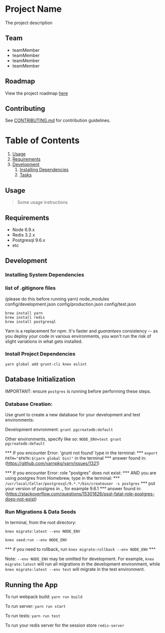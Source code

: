 # Project Name

The project description

## Team

- teamMember
- teamMember
- teamMember
- teamMember

## Roadmap

View the project roadmap [here](LINK_TO_DOC)

## Contributing

See [CONTRIBUTING.md](CONTRIBUTING.md) for contribution guidelines.

# Table of Contents

1. [Usage](#Usage)
1. [Requirements](#requirements)
1. [Development](#development)
    1. [Installing Dependencies](#installing-dependencies)
    1. [Tasks](#tasks)

## Usage

> Some usage instructions

## Requirements

- Node 6.9.x
- Redis 3.2.x
- Postgresql 9.6.x
- etc

## Development

### Installing System Dependencies

### list of .gitignore files
(please do this before running yarn)
node_modules
config/development.json
config/production.json
config/test.json

```
brew install yarn
brew install redis
brew install postgresql
```

Yarn is a replacement for npm. It's faster and *guarantees* consistency -- as you deploy your code in various environments, you won't run the risk of slight variations in what gets installed.

### Install Project Dependencies

```
yarn global add grunt-cli knex eslint
```
## Database Initialization

IMPORTANT: ensure `postgres` is running before performing these steps.

### Database Creation:

Use grunt to create a new database for your development and test environments:

Development envronment: `grunt pgcreatedb:default`

Other environments, specify like so: `NODE_ENV=test grunt pgcreatedb:default`

*** If you encounter Error: 'grunt not found' type in the terminal:
*** `export PATH="$PATH:$(yarn global bin)"` in the terminal 
*** answer found in: (https://github.com/yarnpkg/yarn/issues/1321)

*** If you encounter Error: role "postgres" does not exist:
*** AND you are using postgres from Homebrew, type in the terminal:
*** `/usr/local/Cellar/postgresql/9.*.*/bin/createuser -s postgres`
*** put your version of postgres in *.*, for example 9.6.1
*** answer found in: (https://stackoverflow.com/questions/15301826/psql-fatal-role-postgres-does-not-exist)

### Run Migrations & Data Seeds

In terminal, from the root directory:

`knex migrate:latest --env NODE_ENV`

`knex seed:run --env NODE_ENV`

*** if you need to rollback, run `knex migrate:rollback --env NODE_ENV` ***

Note: `--env NODE_ENV` may be omitted for development. For example, `knex migrate:latest` will run all migrations in the development environment, while `knex migrate:latest --env test` will migrate in the test environment.

## Running the App

To run webpack build: `yarn run build`

To run server: `yarn run start`

To run tests: `yarn run test`

To run your redis server for the session store `redis-server`



